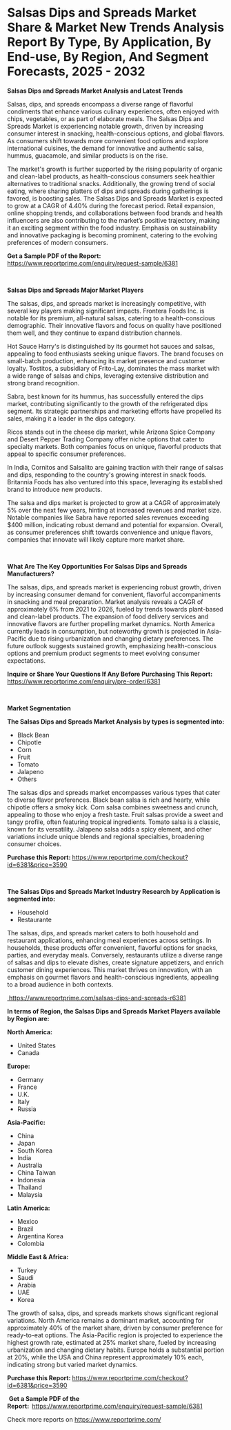 <p><h1>Salsas Dips and Spreads Market Share & Market New Trends Analysis Report By Type, By Application, By End-use, By Region, And Segment Forecasts, 2025 - 2032</h1></p><p><strong>Salsas Dips and Spreads Market Analysis and Latest Trends</strong></p>
<p><p>Salsas, dips, and spreads encompass a diverse range of flavorful condiments that enhance various culinary experiences, often enjoyed with chips, vegetables, or as part of elaborate meals. The Salsas Dips and Spreads Market is experiencing notable growth, driven by increasing consumer interest in snacking, health-conscious options, and global flavors. As consumers shift towards more convenient food options and explore international cuisines, the demand for innovative and authentic salsa, hummus, guacamole, and similar products is on the rise.</p><p>The market's growth is further supported by the rising popularity of organic and clean-label products, as health-conscious consumers seek healthier alternatives to traditional snacks. Additionally, the growing trend of social eating, where sharing platters of dips and spreads during gatherings is favored, is boosting sales. The Salsas Dips and Spreads Market is expected to grow at a CAGR of 4.40% during the forecast period. Retail expansion, online shopping trends, and collaborations between food brands and health influencers are also contributing to the market’s positive trajectory, making it an exciting segment within the food industry. Emphasis on sustainability and innovative packaging is becoming prominent, catering to the evolving preferences of modern consumers.</p></p>
<p><strong>Get a Sample PDF of the Report:&nbsp;</strong> <a href="https://www.reportprime.com/enquiry/request-sample/6381?utm_campaign=2655&utm_medium=2&utm_source=Github&utm_content=ia&utm_term=19032025&utm_id=salsas-dips-and-spreads">https://www.reportprime.com/enquiry/request-sample/6381</a></p>
<p>&nbsp;</p>
<p><strong>Salsas Dips and Spreads Major Market Players</strong></p>
<p><p>The salsas, dips, and spreads market is increasingly competitive, with several key players making significant impacts. Frontera Foods Inc. is notable for its premium, all-natural salsas, catering to a health-conscious demographic. Their innovative flavors and focus on quality have positioned them well, and they continue to expand distribution channels.</p><p>Hot Sauce Harry's is distinguished by its gourmet hot sauces and salsas, appealing to food enthusiasts seeking unique flavors. The brand focuses on small-batch production, enhancing its market presence and customer loyalty. Tostitos, a subsidiary of Frito-Lay, dominates the mass market with a wide range of salsas and chips, leveraging extensive distribution and strong brand recognition. </p><p>Sabra, best known for its hummus, has successfully entered the dips market, contributing significantly to the growth of the refrigerated dips segment. Its strategic partnerships and marketing efforts have propelled its sales, making it a leader in the dips category.</p><p>Ricos stands out in the cheese dip market, while Arizona Spice Company and Desert Pepper Trading Company offer niche options that cater to specialty markets. Both companies focus on unique, flavorful products that appeal to specific consumer preferences.</p><p>In India, Cornitos and Salsalito are gaining traction with their range of salsas and dips, responding to the country's growing interest in snack foods. Britannia Foods has also ventured into this space, leveraging its established brand to introduce new products.</p><p>The salsa and dips market is projected to grow at a CAGR of approximately 5% over the next few years, hinting at increased revenues and market size. Notable companies like Sabra have reported sales revenues exceeding $400 million, indicating robust demand and potential for expansion. Overall, as consumer preferences shift towards convenience and unique flavors, companies that innovate will likely capture more market share.</p></p>
<p>&nbsp;</p>
<p><strong>What Are The Key Opportunities For Salsas Dips and Spreads Manufacturers?</strong></p>
<p><p>The salsas, dips, and spreads market is experiencing robust growth, driven by increasing consumer demand for convenient, flavorful accompaniments in snacking and meal preparation. Market analysis reveals a CAGR of approximately 6% from 2021 to 2026, fueled by trends towards plant-based and clean-label products. The expansion of food delivery services and innovative flavors are further propelling market dynamics. North America currently leads in consumption, but noteworthy growth is projected in Asia-Pacific due to rising urbanization and changing dietary preferences. The future outlook suggests sustained growth, emphasizing health-conscious options and premium product segments to meet evolving consumer expectations.</p></p>
<p><strong>Inquire or Share Your Questions If Any Before Purchasing This Report:</strong> <a href="https://www.reportprime.com/enquiry/pre-order/6381?utm_campaign=2655&utm_medium=2&utm_source=Github&utm_content=ia&utm_term=19032025&utm_id=salsas-dips-and-spreads">https://www.reportprime.com/enquiry/pre-order/6381</a></p>
<p>&nbsp;</p>
<p><strong>Market Segmentation</strong></p>
<p><strong>The Salsas Dips and Spreads Market Analysis by types is segmented into:</strong></p>
<p><ul><li>Black Bean</li><li>Chipotle</li><li>Corn</li><li>Fruit</li><li>Tomato</li><li>Jalapeno</li><li>Others</li></ul></p>
<p><p>The salsas dips and spreads market encompasses various types that cater to diverse flavor preferences. Black bean salsa is rich and hearty, while chipotle offers a smoky kick. Corn salsa combines sweetness and crunch, appealing to those who enjoy a fresh taste. Fruit salsas provide a sweet and tangy profile, often featuring tropical ingredients. Tomato salsa is a classic, known for its versatility. Jalapeno salsa adds a spicy element, and other variations include unique blends and regional specialties, broadening consumer choices.</p></p>
<p><strong>Purchase this Report:&nbsp;</strong><a href="https://www.reportprime.com/checkout?id=6381&price=3590&utm_campaign=2655&utm_medium=2&utm_source=Github&utm_content=ia&utm_term=19032025&utm_id=salsas-dips-and-spreads">https://www.reportprime.com/checkout?id=6381&price=3590</a></p>
<p>&nbsp;</p>
<p><strong>The Salsas Dips and Spreads Market Industry Research by Application is segmented into:</strong></p>
<p><ul><li>Household</li><li>Restaurante</li></ul></p>
<p><p>The salsas, dips, and spreads market caters to both household and restaurant applications, enhancing meal experiences across settings. In households, these products offer convenient, flavorful options for snacks, parties, and everyday meals. Conversely, restaurants utilize a diverse range of salsas and dips to elevate dishes, create signature appetizers, and enrich customer dining experiences. This market thrives on innovation, with an emphasis on gourmet flavors and health-conscious ingredients, appealing to a broad audience in both contexts.</p></p>
<p><a href="https://www.reportprime.com/salsas-dips-and-spreads-r6381?utm_campaign=2655&utm_medium=2&utm_source=Github&utm_content=ia&utm_term=19032025&utm_id=salsas-dips-and-spreads">&nbsp;https://www.reportprime.com/salsas-dips-and-spreads-r6381</a></p>
<p><strong>In terms of Region, the Salsas Dips and Spreads Market Players available by Region are:</strong></p>
<p>
    <p> <strong> North America: </strong>
        <ul>
            <li>United States</li>
            <li>Canada</li>
        </ul>
        </p> 
    <p> <strong> Europe: </strong>
        <ul>
            <li>Germany</li>
            <li>France</li>
            <li>U.K.</li>
            <li>Italy</li>
            <li>Russia</li>
        </ul>
        </p> 
    <p> <strong> Asia-Pacific: </strong>
        <ul>
            <li>China</li>
            <li>Japan</li>
            <li>South Korea</li>
            <li>India</li>
            <li>Australia</li>
            <li>China Taiwan</li>
            <li>Indonesia</li>
            <li>Thailand</li>
            <li>Malaysia</li>
        </ul>
        </p> 
    <p> <strong> Latin America: </strong>
        <ul>
            <li>Mexico</li>
            <li>Brazil</li>
            <li>Argentina Korea</li>
            <li>Colombia</li>
        </ul>
        </p> 
    <p> <strong> Middle East & Africa: </strong>
        <ul>
            <li>Turkey</li>
            <li>Saudi</li>
            <li>Arabia</li>
            <li>UAE</li>
            <li>Korea</li>
        </ul>
    </p>
    </p>
<p><p>The growth of salsa, dips, and spreads markets shows significant regional variations. North America remains a dominant market, accounting for approximately 40% of the market share, driven by consumer preference for ready-to-eat options. The Asia-Pacific region is projected to experience the highest growth rate, estimated at 25% market share, fueled by increasing urbanization and changing dietary habits. Europe holds a substantial portion at 20%, while the USA and China represent approximately 10% each, indicating strong but varied market dynamics.</p></p>
<p><strong>Purchase this Report: </strong><a href="https://www.reportprime.com/checkout?id=6381&price=3590&utm_campaign=2655&utm_medium=2&utm_source=Github&utm_content=ia&utm_term=19032025&utm_id=salsas-dips-and-spreads">https://www.reportprime.com/checkout?id=6381&price=3590</a></p>
<p>&nbsp;<strong>Get a Sample PDF of the Report:&nbsp;&nbsp;</strong><a href="https://www.reportprime.com/enquiry/request-sample/6381?utm_campaign=2655&utm_medium=2&utm_source=Github&utm_content=ia&utm_term=19032025&utm_id=salsas-dips-and-spreads">https://www.reportprime.com/enquiry/request-sample/6381</a></p>
<p><strong></strong></p>
<p>Check more reports on <a href="https://www.reportprime.com/?utm_campaign=2655&utm_medium=2&utm_source=Github&utm_content=ia&utm_term=19032025&utm_id=salsas-dips-and-spreads">https://www.reportprime.com/</a></p>